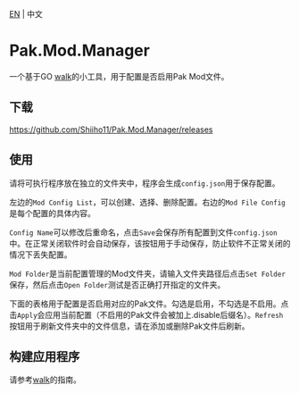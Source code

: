 [EN](README.md) | 中文

# Pak.Mod.Manager
一个基于GO [walk](https://github.com/lxn/walk)的小工具，用于配置是否启用Pak Mod文件。

## 下载
https://github.com/Shiiho11/Pak.Mod.Manager/releases

## 使用
请将可执行程序放在独立的文件夹中，程序会生成`config.json`用于保存配置。

左边的`Mod Config List`，可以创建、选择、删除配置。右边的`Mod File Config`是每个配置的具体内容。

`Config Name`可以修改后重命名，点击`Save`会保存所有配置到文件`config.json`中。在正常关闭软件时会自动保存，该按钮用于手动保存，防止软件不正常关闭的情况下丢失配置。

`Mod Folder`是当前配置管理的Mod文件夹，请输入文件夹路径后点击`Set Folder`保存，然后点击`Open Folder`测试是否正确打开指定的文件夹。

下面的表格用于配置是否启用对应的Pak文件。勾选是启用，不勾选是不启用。点击`Apply`会应用当前配置（不启用的Pak文件会被加上.disable后缀名）。`Refresh`按钮用于刷新文件夹中的文件信息，请在添加或删除Pak文件后刷新。

## 构建应用程序
请参考[walk](https://github.com/lxn/walk)的指南。